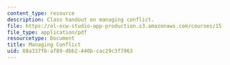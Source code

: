 ```yaml
---
content_type: resource
description: Class handout on managing conflict.
file: https://ol-ocw-studio-app-production.s3.amazonaws.com/courses/15-277-special-seminar-in-communications-leadership-and-personal-effectiveness-coaching-fall-2008/88a337fbaf89dbb2440bcac29c3f7963_handout_6.pdf
file_type: application/pdf
resourcetype: Document
title: Managing Conflict
uid: 88a337fb-af89-dbb2-440b-cac29c3f7963
---
```


